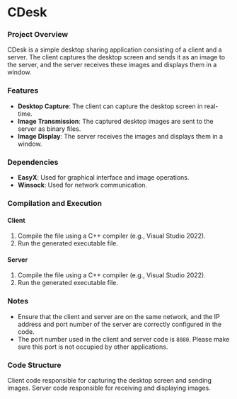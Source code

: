 # CDesk

### Project Overview
CDesk is a simple desktop sharing application consisting of a client and a server. The client captures the desktop screen and sends it as an image to the server, and the server receives these images and displays them in a window.

### Features
- **Desktop Capture**: The client can capture the desktop screen in real-time.
- **Image Transmission**: The captured desktop images are sent to the server as binary files.
- **Image Display**: The server receives the images and displays them in a window.

### Dependencies
- **EasyX**: Used for graphical interface and image operations.
- **Winsock**: Used for network communication.

### Compilation and Execution
#### Client
1. Compile the file using a C++ compiler (e.g., Visual Studio 2022).
2. Run the generated executable file.

#### Server
1. Compile the file using a C++ compiler (e.g., Visual Studio 2022).
2. Run the generated executable file.

### Notes
- Ensure that the client and server are on the same network, and the IP address and port number of the server are correctly configured in the code.
- The port number used in the client and server code is `8080`. Please make sure this port is not occupied by other applications.

### Code Structure
Client code responsible for capturing the desktop screen and sending images.
Server code responsible for receiving and displaying images.
